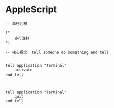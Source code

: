 # AppleScript


```applescript
-- 单行注释

(*
	多行注释
*)

-- 核心概念  tell someone do something end tell


tell application "Terminal"
	activate
end tell



tell application "Terminal"
	quit
end tell


```